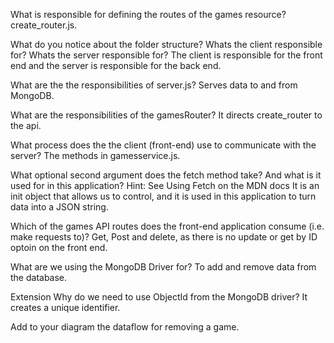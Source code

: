 What is responsible for defining the routes of the games resource?
create_router.js.



What do you notice about the folder structure? Whats the client responsible for? Whats the server responsible for?
The client is responsible for the front end and the server is responsible for the back end.



What are the the responsibilities of server.js?
Serves data to and from MongoDB.



What are the responsibilities of the gamesRouter?
It directs create_router to the api.



What process does the the client (front-end) use to communicate with the server?
The methods in gamesservice.js.

What optional second argument does the fetch method take? And what is it used for in this application? Hint: See Using Fetch on the MDN docs
It is an init object that allows us to control, and it is used in this application to turn data into a JSON string.


Which of the games API routes does the front-end application consume (i.e. make requests to)?
Get, Post and delete, as there is no update or get by ID optoin on the front end.


What are we using the MongoDB Driver for?
To add and remove data from the database.


Extension
Why do we need to use ObjectId from the MongoDB driver?
It creates a unique identifier.

Add to your diagram the dataflow for removing a game.
